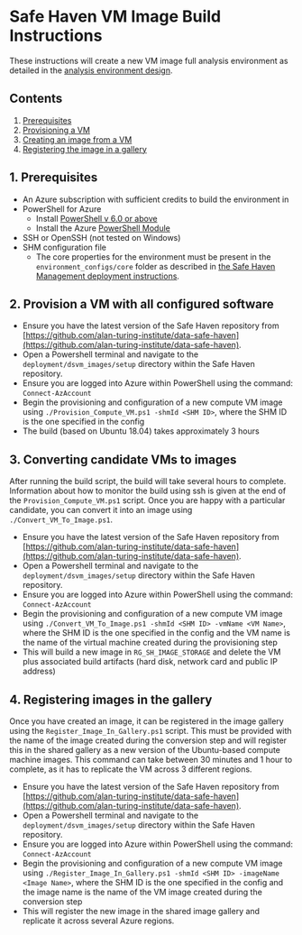 # Safe Haven VM Image Build Instructions
These instructions will create a new VM image full analysis environment as detailed in the [analysis environment design](design/overview.md).

## Contents
1. [Prerequisites](#1-prerequisites)
2. [Provisioning a VM](#2-provision-a-vm-with-all-configured-software)
3. [Creating an image from a VM](#3-converting-candidate-vms-to-images)
4. [Registering the image in a gallery](#4-registering-images-in-the-gallery)


## 1. Prerequisites
- An Azure subscription with sufficient credits to build the environment in
- PowerShell for Azure
  - Install [PowerShell v 6.0 or above](https://docs.microsoft.com/en-us/powershell/azure/install-az-ps?view=azps-2.2.0)
  - Install the Azure [PowerShell Module](https://docs.microsoft.com/en-us/powershell/azure/install-az-ps?view=azps-2.2.0&viewFallbackFrom=azps-1.3.0)
- SSH or OpenSSH (not tested on Windows)
- SHM configuration file
  - The core properties for the environment must be present in the `environment_configs/core` folder as described in [the Safe Haven Management deployment instructions](deploy_shm_instructions.md).

## 2. Provision a VM with all configured software
- Ensure you have the latest version of the Safe Haven repository from [https://github.com/alan-turing-institute/data-safe-haven](https://github.com/alan-turing-institute/data-safe-haven).
- Open a Powershell terminal and navigate to the `deployment/dsvm_images/setup` directory within the Safe Haven repository.
- Ensure you are logged into Azure within PowerShell using the command: `Connect-AzAccount`
- Begin the provisioning and configuration of a new compute VM image using `./Provision_Compute_VM.ps1 -shmId <SHM ID>`, where the SHM ID is the one specified in the config
- The build (based on Ubuntu 18.04) takes approximately 3 hours

## 3. Converting candidate VMs to images
After running the build script, the build will take several hours to complete.
Information about how to monitor the build using ssh is given at the end of the `Provision_Compute_VM.ps1` script.
Once you are happy with a particular candidate, you can convert it into an image using `./Convert_VM_To_Image.ps1`.

- Ensure you have the latest version of the Safe Haven repository from [https://github.com/alan-turing-institute/data-safe-haven](https://github.com/alan-turing-institute/data-safe-haven).
- Open a Powershell terminal and navigate to the `deployment/dsvm_images/setup` directory within the Safe Haven repository.
- Ensure you are logged into Azure within PowerShell using the command: `Connect-AzAccount`
- Begin the provisioning and configuration of a new compute VM image using `./Convert_VM_To_Image.ps1 -shmId <SHM ID> -vmName <VM Name>`, where the SHM ID is the one specified in the config and the VM name is the name of the virtual machine created during the provisioning step
- This will build a new image in `RG_SH_IMAGE_STORAGE` and delete the VM plus associated build artifacts (hard disk, network card and public IP address)

## 4. Registering images in the gallery
Once you have created an image, it can be registered in the image gallery using the `Register_Image_In_Gallery.ps1` script.
This must be provided with the name of the image created during the conversion step and will register this in the shared gallery as a new version of the Ubuntu-based compute machine images.
This command can take between 30 minutes and 1 hour to complete, as it has to replicate the VM across 3 different regions.

- Ensure you have the latest version of the Safe Haven repository from [https://github.com/alan-turing-institute/data-safe-haven](https://github.com/alan-turing-institute/data-safe-haven).
- Open a Powershell terminal and navigate to the `deployment/dsvm_images/setup` directory within the Safe Haven repository.
- Ensure you are logged into Azure within PowerShell using the command: `Connect-AzAccount`
- Begin the provisioning and configuration of a new compute VM image using `./Register_Image_In_Gallery.ps1 -shmId <SHM ID> -imageName <Image Name>`, where the SHM ID is the one specified in the config and the image name is the name of the VM image created during the conversion step
- This will register the new image in the shared image gallery and replicate it across several Azure regions.
